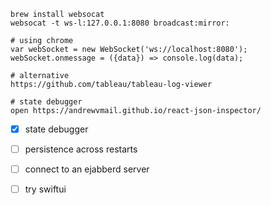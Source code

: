 ```
brew install websocat
websocat -t ws-l:127.0.0.1:8080 broadcast:mirror:
```


```
# using chrome
var webSocket = new WebSocket('ws://localhost:8080');
webSocket.onmessage = ({data}) => console.log(data);

# alternative
https://github.com/tableau/tableau-log-viewer
```

```
# state debugger
open https://andrewvmail.github.io/react-json-inspector/
```

- [x] state debugger
- [ ] persistence across restarts
- [ ] connect to an ejabberd server
- [ ] try swiftui
 